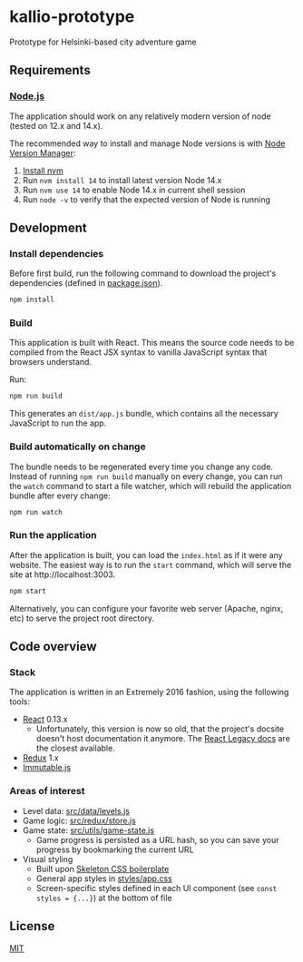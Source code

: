 # kallio-prototype

Prototype for Helsinki-based city adventure game

## Requirements

### [Node.js](https://nodejs.org)

The application should work on any relatively modern version of node (tested on 12.x and 14.x).

The recommended way to install and manage Node versions is with [Node Version Manager](https://github.com/nvm-sh/nvm):

1. [Install nvm](https://github.com/nvm-sh/nvm#installing-and-updating)
2. Run `nvm install 14` to install latest version Node 14.x
3. Run `nvm use 14` to enable Node 14.x in current shell session
4. Run `node -v` to verify that the expected version of Node is running

## Development

### Install dependencies

Before first build, run the following command to download the project's dependencies (defined in [package.json](package.json)).

```sh
npm install
```

### Build

This application is built with React. This means the source code needs to be compiled from the React JSX syntax to vanilla JavaScript syntax that browsers understand.

Run:

```sh
npm run build
```

This generates an `dist/app.js` bundle, which contains all the necessary JavaScript to run the app.

### Build automatically on change

The bundle needs to be regenerated every time you change any code. Instead of running `npm run build` manually on every change, you can run the `watch` command to start a file watcher, which will rebuild the application bundle after every change:

```sh
npm run watch
```

### Run the application

After the application is built, you can load the `index.html` as if it were any website. The easiest way is to run the `start` command, which will serve the site at http://localhost:3003.

```sh
npm start
```

Alternatively, you can configure your favorite web server (Apache, nginx, etc) to serve the project root directory.

## Code overview

### Stack

The application is written in an Extremely 2016 fashion, using the following tools:

- [React](https://reactjs.org/) 0.13.x
  - Unfortunately, this version is now so old, that the project's docsite doesn't host documentation it anymore. The [React Legacy docs](https://react-legacy.netlify.app/) are the closest available.
- [Redux](https://redux.js.org/) 1.x
- [Immutable.js](https://github.com/immutable-js/immutable-js)

### Areas of interest

- Level data: [src/data/levels.js](src/data/levels.js)
- Game logic: [src/redux/store.js](src/redux/store.js)
- Game state: [src/utils/game-state.js](src/utils/game-state.js)
  - Game progress is persisted as a URL hash, so you can save your progress by bookmarking the current URL
- Visual styling
  - Built upon [Skeleton CSS boilerplate](http://getskeleton.com/)
  - General app styles in [styles/app.css](styles/app.css)
  - Screen-specific styles defined in each UI component (see `const styles = {...}`) at the bottom of file

## License

[MIT](LICENSE)
